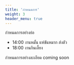 ```yaml
---
title: 'กำหนดการ'
weight: 3
header_menu: true
---
```


กำหนดการอย่างย่อ

- 14:00 งานหมั้น แห่ขันหมาก ส่งตัว
- 18:00 งานกินเลี้ยง

กำหนดการอย่างละเอียด
coming soon
